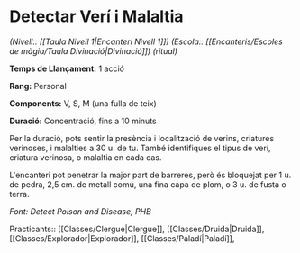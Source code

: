 # Detectar Verí i Malaltia

*(Nivell:: [[Taula Nivell 1|Encanteri Nivell 1]]) (Escola:: [[Encanteris/Escoles de màgia/Taula Divinació|Divinació]]) (ritual)*

**Temps de Llançament:** 1 acció

**Rang:** Personal

**Components:** V, S, M (una fulla de teix)

**Duració:** Concentració, fins a 10 minuts

Per la duració, pots sentir la presència i localització de verins, criatures verinoses, i malalties a 30 u. de tu. També identifiques el tipus de verí, criatura verinosa, o malaltia en cada cas.

L'encanteri pot penetrar la major part de barreres, però és bloquejat per 1 u. de pedra, 2,5 cm. de metall comú, una fina capa de plom, o 3 u. de fusta o terra.


*Font: Detect Poison and Disease, PHB*

Practicants:: [[Classes/Clergue|Clergue]], [[Classes/Druida|Druida]], [[Classes/Explorador|Explorador]], [[Classes/Paladí|Paladí]],